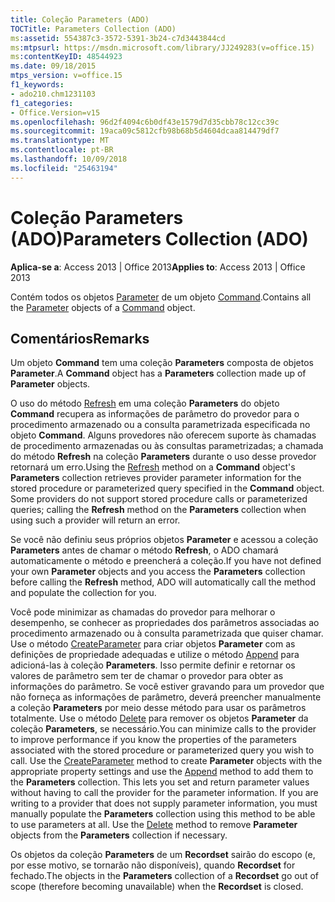 ```yaml
---
title: Coleção Parameters (ADO)
TOCTitle: Parameters Collection (ADO)
ms:assetid: 554387c3-3572-5391-3b24-c7d3443844cd
ms:mtpsurl: https://msdn.microsoft.com/library/JJ249283(v=office.15)
ms:contentKeyID: 48544923
ms.date: 09/18/2015
mtps_version: v=office.15
f1_keywords:
- ado210.chm1231103
f1_categories:
- Office.Version=v15
ms.openlocfilehash: 96d2f4094c6b0df43e1579d7d35cbb78c12cc39c
ms.sourcegitcommit: 19aca09c5812cfb98b68b5d4604dcaa814479df7
ms.translationtype: MT
ms.contentlocale: pt-BR
ms.lasthandoff: 10/09/2018
ms.locfileid: "25463194"
---
```

# <a name="parameters-collection-ado"></a><span data-ttu-id="84126-102">Coleção Parameters (ADO)</span><span class="sxs-lookup"><span data-stu-id="84126-102">Parameters Collection (ADO)</span></span>


<span data-ttu-id="84126-103">**Aplica-se a**: Access 2013 | Office 2013</span><span class="sxs-lookup"><span data-stu-id="84126-103">**Applies to**: Access 2013 | Office 2013</span></span>

<span data-ttu-id="84126-104">Contém todos os objetos [Parameter](parameter-object-ado.md) de um objeto [Command](command-object-ado.md).</span><span class="sxs-lookup"><span data-stu-id="84126-104">Contains all the [Parameter](parameter-object-ado.md) objects of a [Command](command-object-ado.md) object.</span></span>

## <a name="remarks"></a><span data-ttu-id="84126-105">Comentários</span><span class="sxs-lookup"><span data-stu-id="84126-105">Remarks</span></span>

<span data-ttu-id="84126-106">Um objeto **Command** tem uma coleção **Parameters** composta de objetos **Parameter**.</span><span class="sxs-lookup"><span data-stu-id="84126-106">A **Command** object has a **Parameters** collection made up of **Parameter** objects.</span></span>

<span data-ttu-id="84126-p101">O uso do método [Refresh](refresh-method-ado.md) em uma coleção **Parameters** do objeto **Command** recupera as informações de parâmetro do provedor para o procedimento armazenado ou a consulta parametrizada especificada no objeto **Command**. Alguns provedores não oferecem suporte às chamadas de procedimento armazenadas ou às consultas parametrizadas; a chamada do método **Refresh** na coleção **Parameters** durante o uso desse provedor retornará um erro.</span><span class="sxs-lookup"><span data-stu-id="84126-p101">Using the [Refresh](refresh-method-ado.md) method on a **Command** object's **Parameters** collection retrieves provider parameter information for the stored procedure or parameterized query specified in the **Command** object. Some providers do not support stored procedure calls or parameterized queries; calling the **Refresh** method on the **Parameters** collection when using such a provider will return an error.</span></span>

<span data-ttu-id="84126-109">Se você não definiu seus próprios objetos **Parameter** e acessou a coleção **Parameters** antes de chamar o método **Refresh**, o ADO chamará automaticamente o método e preencherá a coleção.</span><span class="sxs-lookup"><span data-stu-id="84126-109">If you have not defined your own **Parameter** objects and you access the **Parameters** collection before calling the **Refresh** method, ADO will automatically call the method and populate the collection for you.</span></span>

<span data-ttu-id="84126-p102">Você pode minimizar as chamadas do provedor para melhorar o desempenho, se conhecer as propriedades dos parâmetros associadas ao procedimento armazenado ou à consulta parametrizada que quiser chamar. Use o método [CreateParameter](createparameter-method-ado.md) para criar objetos **Parameter** com as definições de propriedade adequadas e utilize o método [Append](append-method-ado.md) para adicioná-las à coleção **Parameters**. Isso permite definir e retornar os valores de parâmetro sem ter de chamar o provedor para obter as informações do parâmetro. Se você estiver gravando para um provedor que não forneça as informações de parâmetro, deverá preencher manualmente a coleção **Parameters** por meio desse método para usar os parâmetros totalmente. Use o método [Delete](delete-method-ado-parameters-collection.md) para remover os objetos **Parameter** da coleção **Parameters**, se necessário.</span><span class="sxs-lookup"><span data-stu-id="84126-p102">You can minimize calls to the provider to improve performance if you know the properties of the parameters associated with the stored procedure or parameterized query you wish to call. Use the [CreateParameter](createparameter-method-ado.md) method to create **Parameter** objects with the appropriate property settings and use the [Append](append-method-ado.md) method to add them to the **Parameters** collection. This lets you set and return parameter values without having to call the provider for the parameter information. If you are writing to a provider that does not supply parameter information, you must manually populate the **Parameters** collection using this method to be able to use parameters at all. Use the [Delete](delete-method-ado-parameters-collection.md) method to remove **Parameter** objects from the **Parameters** collection if necessary.</span></span>

<span data-ttu-id="84126-115">Os objetos da coleção **Parameters** de um **Recordset** sairão do escopo (e, por esse motivo, se tornarão não disponíveis), quando **Recordset** for fechado.</span><span class="sxs-lookup"><span data-stu-id="84126-115">The objects in the **Parameters** collection of a **Recordset** go out of scope (therefore becoming unavailable) when the **Recordset** is closed.</span></span>

